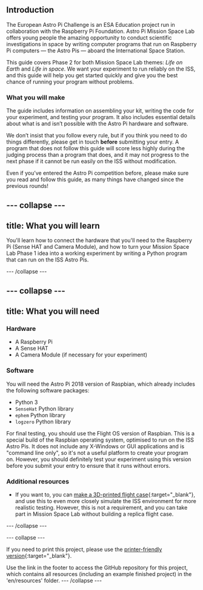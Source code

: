 ## Introduction

The European Astro Pi Challenge is an ESA Education project run in collaboration with the Raspberry Pi Foundation. Astro Pi Mission Space Lab offers young people the amazing opportunity to conduct scientific investigations in space by writing computer programs that run on Raspberry Pi computers — the Astro Pis — aboard the International Space Station.

This guide covers Phase 2 for both Mission Space Lab themes: _Life on Earth_ and _Life in space_. We want your experiment to run reliably on the ISS, and this guide will help you get started quickly and give you the best chance of running your program without problems.

### What you will make

The guide includes information on assembling your kit, writing the code for your experiment, and testing your program. It also includes essential details about what is and isn’t possible with the Astro Pi hardware and software.

We don’t insist that you follow every rule, but if you think you need to do things differently, please get in touch **before** submitting your entry. A program that does not follow this guide will score less highly during the judging process than a program that does, and it may not progress to the next phase if it cannot be run easily on the ISS without modification.   

Even if you’ve entered the Astro Pi competition before, please make sure you read and follow this guide, as many things have changed since the previous rounds!

--- collapse ---
---
title: What you will learn
---

You'll learn how to connect the hardware that you'll need to the Raspberry Pi (Sense HAT and Camera Module), and how to turn your Mission Space Lab Phase 1 idea into a working experiment by writing a Python program that can run on the ISS Astro Pis.

--- /collapse ---

--- collapse ---
---
title: What you will need
---
### Hardware

+ A Raspberry Pi
+ A Sense HAT
+ A Camera Module (if necessary for your experiment)

### Software

You will need the Astro Pi 2018 version of Raspbian, which already includes the following software packages:

+ Python 3
+ `SenseHat` Python library
+ `ephem` Python library
+ `logzero` Python library

For final testing, you should use the Flight OS version of Raspbian. This is a special build of the Raspbian operating system, optimised to run on the ISS Astro Pis. It does not include any X-Windows or GUI applications and is "command line only", so it's not a useful platform to create your program on. However, you should definitely test your experiment using this version before you submit your entry to ensure that it runs without errors.

### Additional resources

+ If you want to, you can [make a 3D-printed flight case](https://projects.raspberrypi.org/en/projects/astro-pi-flight-case){:target="_blank"}, and use this to even more closely simulate the ISS environment for more realistic testing. However, this is not a requirement, and you can take part in Mission Space Lab without building a replica flight case.

--- /collapse ---

--- collapse ---

If you need to print this project, please use the [printer-friendly version](https://projects.raspberrypi.org/en/projects/project-name/print){:target="_blank"}.

Use the link in the footer to access the GitHub repository for this project, which contains all resources (including an example finished project) in the 'en/resources' folder.
--- /collapse ---
